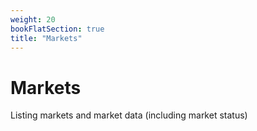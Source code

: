 ```yaml
---
weight: 20 
bookFlatSection: true
title: "Markets"
---
```


# Markets

Listing markets and market data (including market status)